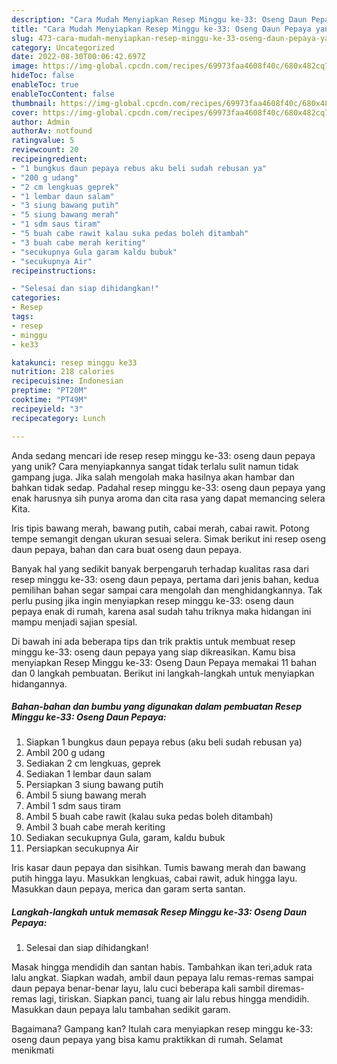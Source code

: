 ```yaml
---
description: "Cara Mudah Menyiapkan Resep Minggu ke-33: Oseng Daun Pepaya yang Lezat"
title: "Cara Mudah Menyiapkan Resep Minggu ke-33: Oseng Daun Pepaya yang Lezat"
slug: 473-cara-mudah-menyiapkan-resep-minggu-ke-33-oseng-daun-pepaya-yang-lezat
category: Uncategorized
date: 2022-08-30T00:06:42.697Z
image: https://img-global.cpcdn.com/recipes/69973faa4608f40c/680x482cq70/resep-minggu-ke-33-oseng-daun-pepaya-foto-resep-utama.jpg
hideToc: false
enableToc: true
enableTocContent: false
thumbnail: https://img-global.cpcdn.com/recipes/69973faa4608f40c/680x482cq70/resep-minggu-ke-33-oseng-daun-pepaya-foto-resep-utama.jpg
cover: https://img-global.cpcdn.com/recipes/69973faa4608f40c/680x482cq70/resep-minggu-ke-33-oseng-daun-pepaya-foto-resep-utama.jpg
author: Admin
authorAv: notfound
ratingvalue: 5
reviewcount: 20
recipeingredient:
- "1 bungkus daun pepaya rebus aku beli sudah rebusan ya"
- "200 g udang"
- "2 cm lengkuas geprek"
- "1 lembar daun salam"
- "3 siung bawang putih"
- "5 siung bawang merah"
- "1 sdm saus tiram"
- "5 buah cabe rawit kalau suka pedas boleh ditambah"
- "3 buah cabe merah keriting"
- "secukupnya Gula garam kaldu bubuk"
- "secukupnya Air"
recipeinstructions:

- "Selesai dan siap dihidangkan!"
categories:
- Resep
tags:
- resep
- minggu
- ke33

katakunci: resep minggu ke33 
nutrition: 218 calories
recipecuisine: Indonesian
preptime: "PT20M"
cooktime: "PT49M"
recipeyield: "3"
recipecategory: Lunch

---
```





Anda sedang mencari ide resep resep minggu ke-33: oseng daun pepaya yang unik? Cara menyiapkannya sangat tidak terlalu sulit namun tidak gampang juga. Jika salah mengolah maka hasilnya akan hambar dan bahkan tidak sedap. Padahal resep minggu ke-33: oseng daun pepaya yang enak harusnya sih punya aroma dan cita rasa yang dapat memancing selera Kita.





Iris tipis bawang merah, bawang putih, cabai merah, cabai rawit. Potong tempe semangit dengan ukuran sesuai selera. Simak berikut ini resep oseng daun pepaya, bahan dan cara buat oseng daun pepaya.

Banyak hal yang sedikit banyak berpengaruh terhadap kualitas rasa dari resep minggu ke-33: oseng daun pepaya, pertama dari jenis bahan, kedua pemilihan bahan segar sampai cara mengolah dan menghidangkannya. Tak perlu pusing jika ingin menyiapkan resep minggu ke-33: oseng daun pepaya enak di rumah, karena asal sudah tahu triknya maka hidangan ini mampu menjadi sajian spesial.






Di bawah ini ada beberapa tips dan trik praktis untuk membuat resep minggu ke-33: oseng daun pepaya yang siap dikreasikan. Kamu bisa menyiapkan Resep Minggu ke-33: Oseng Daun Pepaya memakai 11 bahan dan 0 langkah pembuatan. Berikut ini langkah-langkah untuk menyiapkan hidangannya.

<!--inarticleads1-->

##### Bahan-bahan dan bumbu yang digunakan dalam pembuatan Resep Minggu ke-33: Oseng Daun Pepaya:

1. Siapkan 1 bungkus daun pepaya rebus (aku beli sudah rebusan ya)
1. Ambil 200 g udang
1. Sediakan 2 cm lengkuas, geprek
1. Sediakan 1 lembar daun salam
1. Persiapkan 3 siung bawang putih
1. Ambil 5 siung bawang merah
1. Ambil 1 sdm saus tiram
1. Ambil 5 buah cabe rawit (kalau suka pedas boleh ditambah)
1. Ambil 3 buah cabe merah keriting
1. Sediakan secukupnya Gula, garam, kaldu bubuk
1. Persiapkan secukupnya Air


Iris kasar daun pepaya dan sisihkan. Tumis bawang merah dan bawang putih hingga layu. Masukkan lengkuas, cabai rawit, aduk hingga layu. Masukkan daun pepaya, merica dan garam serta santan. 

<!--inarticleads2-->

##### Langkah-langkah untuk memasak Resep Minggu ke-33: Oseng Daun Pepaya:


1. Selesai dan siap dihidangkan!

Masak hingga mendidih dan santan habis. Tambahkan ikan teri,aduk rata lalu angkat. Siapkan wadah, ambil daun pepaya lalu remas-remas sampai daun pepaya benar-benar layu, lalu cuci beberapa kali sambil diremas-remas lagi, tiriskan. Siapkan panci, tuang air lalu rebus hingga mendidih. Masukkan daun pepaya lalu tambahan sedikit garam. 

Bagaimana? Gampang kan? Itulah cara menyiapkan resep minggu ke-33: oseng daun pepaya yang bisa kamu praktikkan di rumah. Selamat menikmati
